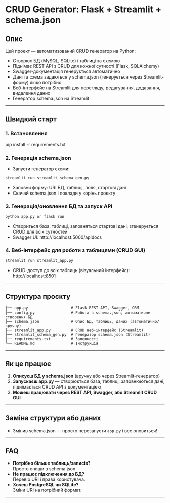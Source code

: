 # CRUD Generator: Flask + Streamlit +  schema.json

## Опис

Цей проєкт — автоматизований CRUD генератор на Python:
- Створює БД (MySQL, SQLite) і таблиці за схемою
- Піднімає REST API з CRUD для кожної сутності (Flask, SQLAlchemy)
- Swagger-документація генерується автоматично
- Дані та схема задаються у schema.json (генерується через Streamlit-форму) якщо потрібно
- Веб-інтерфейс на Streamlit для перегляду, редагування, додавання, видалення даних
- Генератор schema.json на Streamlit

---

## Швидкий старт

### 1. Встановлення
pip install -r requirements.txt

### 2. Генерація schema.json

- Запусти генератор схеми:
```bash
streamlit run streamlit_schema_gen.py
```
- Заповни форму: URI БД, таблиці, поля, стартові дані
- Скачай schema.json і поклади у корінь проєкту

### 3. Генерація/оновлення БД та запуск API
```bash
python app.py or flask run
```
- Створиться база, таблиці, заповняться стартові дані, згенерується CRUD для всіх сутностей
- Swagger UI: http://localhost:5000/apidocs

### 4. Веб-інтерфейс для роботи з таблицями (CRUD GUI)

```bash
streamlit run streamlit_app.py
```

- CRUD-доступ до всіх таблиць (візуальний інтерфейс): http://localhost:8501

---

## Структура проєкту

```
├── app.py                   # Flask REST API, Swagger, ORM
├── config.py                # Робота з schema.json, автоматичне створення БД
├── schema.json              # Опис БД, таблиць, даних (автоматично/вручну)
├── streamlit_app.py         # CRUD веб-інтерфейс (Streamlit)
├── streamlit_schema_gen.py  # Генератор schema.json (Streamlit)
├── requirements.txt         # Залежності
└── README.md                # Інструкція
```

---

## Як це працює

1. **Описуєш БД у schema.json** (вручну або через Streamlit-генератор)
2. **Запускаєш app.py** — створюється база, таблиці, заповнюються дані, піднімається CRUD API з документацією
3. **Можеш працювати через REST API, Swagger, або Streamlit CRUD GUI**

---

## Заміна структури або даних

- Змінив schema.json — просто перезапусти `app.py` і все оновиться!

---

## FAQ

- **Потрібно більше таблиць/записів?**  
  Просто опиши в schema.json.
- **Не працює підключення до БД?**  
  Перевір URI і права користувача.
- **Хочеш PostgreSQL чи SQLite?**  
  Зміни URI на потрібний формат.

---


